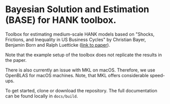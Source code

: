 # Bayesian Solution and Estimation (BASE) for HANK toolbox.

Toolbox for estimating medium-scale HANK models based on "Shocks, Frictions, and Inequality in US Business Cycles" by Christian Bayer, Benjamin Born and Ralph Luetticke ([link to paper](https://www.benjaminborn.de/publication/bbl_inequality_2020/)).

Note that the example setup of the toolbox does not replicate the results in the paper.

There is also currently an issue with MKL on macOS. Therefore, we use OpenBLAS for macOS machines. Note, that MKL offers considerable speed-ups.

To get started, clone or download the repository. The full documentation can be found locally in `docs/build`.
